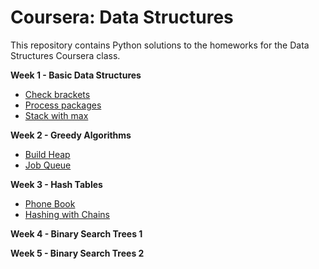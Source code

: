 # Coursera: Data Structures
This repository contains Python solutions to the homeworks for the Data Structures Coursera class.

**Week 1 - Basic Data Structures**
* [Check brackets](https://github.com/IAjimi/Data-Structures-and-Algorithms-Coursera/blob/master/2%20-%20Data%20Structures/Week%201%20-%20Basic%20Data%20Structures/week1_part1_check_brackets.py) 
* [Process packages](https://github.com/IAjimi/Data-Structures-and-Algorithms-Coursera/blob/master/2%20-%20Data%20Structures/Week%201%20-%20Basic%20Data%20Structures/week1_part3_process_packages.py) 
* [Stack with max](https://github.com/IAjimi/Data-Structures-and-Algorithms-Coursera/blob/master/2%20-%20Data%20Structures/Week%201%20-%20Basic%20Data%20Structures/week1_part4_stack_with_max.py) 

**Week 2 - Greedy Algorithms**
* [Build Heap](https://github.com/IAjimi/Data-Structures-and-Algorithms-Coursera/blob/master/2%20-%20Data%20Structures/Week%203%20-%20Priority%20Queues%20and%20Disjoint%20Sets/build_heap.py) 
* [Job Queue](https://github.com/IAjimi/Data-Structures-and-Algorithms-Coursera/blob/master/2%20-%20Data%20Structures/Week%203%20-%20Priority%20Queues%20and%20Disjoint%20Sets/job_queue.py) 

**Week 3 - Hash Tables**
* [Phone Book](https://github.com/IAjimi/Data-Structures-and-Algorithms-Coursera/blob/master/2%20-%20Data%20Structures/Week%203%20-%20Hash%20Tables/phone_book.py) 
* [Hashing with Chains](https://github.com/IAjimi/Data-Structures-and-Algorithms-Coursera/blob/master/2%20-%20Data%20Structures/Week%203%20-%20Hash%20Tables/hashing_with_chains.py)

**Week 4 - Binary Search Trees 1**


**Week 5 - Binary Search Trees 2**
